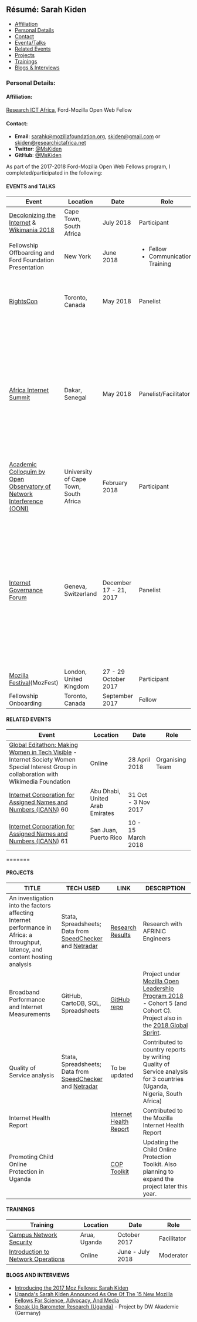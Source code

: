 ## Résumé: Sarah Kiden 
* [Affiliation](#affiliation)
* [Personal Details](#personaldetails)
* [Contact](#contact)
* [Eventa/Talks](#events/talks)
* [Related Events](#relatedevents)
* [Projects](#projects)
* [Trainings](#trainings)
* [Blogs & Interviews](#blogs&interviews)

### Personal Details:

#### Affiliation:
[Research ICT Africa](https://researchictafrica.net/), Ford-Mozilla Open Web Fellow

#### Contact:
* **Email**: [sarahk@mozillafoundation.org](mailto:sarahk@mozillafoundation.org),  [skiden@gmail.com](mailto:skiden@gmail.com) or [skiden@researchictafrica.net](mailto:researchictafrica.net)
* **Twitter**: [@MsKiden](https://twitter.com/MsKiden)
* **GitHub**: [@MsKiden](https://github.com/MsKiden)

As part of the 2017-2018 Ford-Mozilla Open Web Fellows program, I completed/participated in the following:

#### EVENTS and TALKS

Event | Location | Date | Role | Panels
----- | -------- | ---- | ----- | -----
[Decolonizing the Internet](https://whoseknowledge.org/decolonizing-the-internet-coming-to-a-conference-near-or-not-so-near-you/) & [Wikimania 2018](https://wikimania2018.wikimedia.org/wiki/Wikimania) | Cape Town, South Africa | July 2018 | Participant |
Fellowship Offboarding and Ford Foundation Presentation | New York | June 2018 | <ul><li>Fellow <li>Communications Training</ul> |
[RightsCon](https://www.rightscon.org/) | Toronto, Canada | May 2018 | Panelist | [Global Indigenous Ambassador Program at ICANN: Including new voices to internet policy dialogues](https://rightscon2018.sched.com/event/EHmw/global-indigenous-ambassador-program-at-icann-including-new-voices-to-internet-policy-dialogues) |
[Africa Internet Summit](https://internetsummit.africa/) | Dakar, Senegal | May 2018 | Panelist/Facilitator | <ol><li> [An investigation into the factors affecting Internet performance in Africa: a throughput, latency, and content hosting analysis](https://researchictafrica.net/2018/05/07/an-investigation-into-the-factors-affecting-internet-performance-in-africa-a-throughput-latency-and-content-hosting-analysis/)</li><li>[Internet Measurements Workshop](https://docs.google.com/document/d/1UOv8SU8nVPDgul3U_hQaKBXV8Mgd94TaEte3s-uApj4/edit#heading=h.m5gk6v6sgdus)
[Academic Colloquim by Open Observatory of Network Interference (OONI)](http://www.science.uct.ac.za/event/internet-censorship-measurements) | University of Cape Town, South Africa | February 2018 | Participant | -
[Internet Governance Forum](http://www.intgovforum.org/) | Geneva, Switzerland | December 17 - 21, 2017 | Panelist | <ol><li>[How Digital activists are shaping the evolution of the Internet: the voice of civil society in ICANN](https://igf2017.sched.com/event/CR5e/how-digital-activists-are-shaping-the-evolution-of-the-internet-the-voice-of-civil-society-in-icann) </li> <li>[Open Source: Defending Freedoms in the Digital Future](https://igf2017.sched.com/event/CTsM/open-source-defending-freedoms-in-the-digital-future-ws8) </li> <li>[Redefining Rights for a Gender Inclusive Networked Future](https://igf2017.sched.com/event/CTt0/redefining-rights-for-a-gender-inclusive-networked-future-ws102)</li></ol>
[Mozilla Festival](https://wiki.mozilla.org/Mozfest/2017)(MozFest) | London, United Kingdom | 27 - 29 October 2017 | Participant |
Fellowship Onboarding | Toronto, Canada | September 2017 | Fellow | 

#### RELATED EVENTS
Event | Location | Date | Role |
----- | --------- | ---- | ---- |
[Global Editathon: Making Women in Tech Visible](https://www.internetsociety.org/blog/2018/05/global-editathon-making-women-visible-in-ict/) - Internet Society Women Special Interest Group in collaboration with Wikimedia Foundation | Online | 28 April 2018 | Organising Team |
[Internet Corporation for Assigned Names and Numbers (ICANN)](https://www.icann.org/) 60 | Abu Dhabi, United Arab Emirates | 31 Oct - 3 Nov 2017 |
[Internet Corporation for Assigned Names and Numbers (ICANN)](https://www.icann.org/) 61 | San Juan, Puerto Rico | 10 - 15 March 2018 |
=======

#### PROJECTS
TITLE | TECH USED | LINK | DESCRIPTION
----- | --------- | ---- | ------------
An investigation into the factors affecting Internet performance in Africa: a throughput, latency, and content hosting analysis | Stata, Spreadsheets; Data from [SpeedChecker](http://www.speedchecker.xyz/) and [Netradar](https://www.netradar.com/) | [Research Results](https://researchictafrica.net/2018/05/07/an-investigation-into-the-factors-affecting-internet-performance-in-africa-a-throughput-latency-and-content-hosting-analysis/)| Research with AFRINIC Engineers |
Broadband Performance and Internet Measurements | GitHub, CartoDB, SQL, Spreadsheets | [GitHub repo](https://github.com/MsKiden/africa-internet-measurements) | Project under [Mozilla Open Leadership Program 2018](https://mozilla.github.io/leadership-training/) - Cohort 5 (and Cohort C). Project also in the [2018 Global Sprint](https://mozilla.github.io/global-sprint/).
Quality of Service analysis | Stata, Spreadsheets; Data from [SpeedChecker](http://www.speedchecker.xyz/) and [Netradar](https://www.netradar.com/) | To be updated | Contributed to country reports by writing Quality of Service analysis for 3 countries (Uganda, Nigeria, South Africa) |
Internet Health Report |  | [Internet Health Report](https://internethealthreport.org) | Contributed to the Mozilla Internet Health Report |
Promoting Child Online Protection in Uganda | |[COP Toolkit](https://internetsociety.ug/promote-online-child-safety-in-uganda-2/) | Updating the Child Online Protection Toolkit. Also planning to expand the project later this year.|

#### TRAININGS
Training | Location | Date | Role
----- | -------- | ---- | -----
[Campus Network Security](https://workshops.renu.ac.ug/2017/renu-muni-cns/) | Arua, Uganda | October 2017 | Facilitator |
[Introduction to Network Operations](https://www.internetsociety.org/inforum/network-operations/) | Online | June - July 2018 | Moderator |
  
#### BLOGS AND INTERVIEWS
* [Introducing the 2017 Moz Fellows: Sarah Kiden](https://medium.com/read-write-participate/mozilla-announces-15-new-fellows-for-science-advocacy-and-media-1bff27e97fc7)
* [Uganda's Sarah Kiden Announced As One Of The 15 New Mozilla Fellows For Science, Advocacy, And Media](https://www.iafrikan.com/2017/09/19/mozilla-announces-15-new-fellows-for-science-advocacy-and-media/)
* [Speak Up Barometer Research (Uganda)](http://www.dw.com/en/dw-akademie/speakup-barometer/s-42561523) - Project by DW Akademie (Germany)
